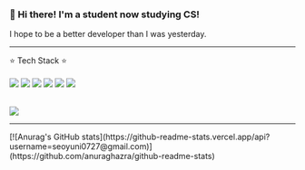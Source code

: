 ### 👋 Hi there! I'm a student now studying CS!

I hope to be a better developer than I was yesterday.

<hr>

⭐️ Tech Stack ⭐️
<br>
<br>
<img src="https://img.shields.io/badge/C-A8B9CC?style=flat-square&logo=C&logoColor=white"/>
<img src="https://img.shields.io/badge/C++-00599C?style=flat-square&logo=C++&logoColor=white"/>
<img src="https://img.shields.io/badge/Python-3776AB?style=flat-square&logo=Python&logoColor=white"/>
<img src="https://img.shields.io/badge/Ocaml-EC6813?style=flat-square&logo=Ocaml&logoColor=white"/>
<img src="https://img.shields.io/badge/Java-007396?style=flat-square&logo=Java&logoColor=white"/>
<img src="https://img.shields.io/badge/MySQL-4479A1?style=flat-square&logo=MySQL&logoColor=white"/>

<br>
<img src="https://img.shields.io/badge/Git-F05032?style=flat-square&logo=Git&logoColor=white"/>

<hr>
[![Anurag's GitHub stats](https://github-readme-stats.vercel.app/api?username=seoyuni0727@gmail.com)](https://github.com/anuraghazra/github-readme-stats)

<!--
**seoyoon98/seoyoon98** is a ✨ _special_ ✨ repository because its `README.md` (this file) appears on your GitHub profile.

Here are some ideas to get you started:

- 🔭 I’m currently working on ...
- 🌱 I’m currently learning ...
- 👯 I’m looking to collaborate on ...
- 🤔 I’m looking for help with ...
- 💬 Ask me about ...
- 📫 How to reach me: ...
- 😄 Pronouns: ...
- ⚡ Fun fact: ...
-->
